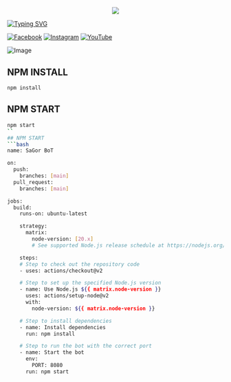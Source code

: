 ## <h3 align="center">

  <p align="center"><img src="https://img.shields.io/badge/WELCOME%20TO -SAGOR PROJECT BOT-green?colorA=%23ff0000&colorB=%23017e40&style=flat-square">  

</h3>

[![Typing SVG](https://readme-typing-svg.herokuapp.com?font=Fira+Code&duration=2000&pause=100&color=F70000&width=435&lines=THIS+IS+MIRAI+PROJECT+;PROJECT+DEPLOY;MOHAMMAD+SAGOR+)](https://git.io/typing-svg)

[![Facebook](https://img.shields.io/badge/Facebook-green?style=for-the-badge&logo=facebook)](https://www.facebook.com/profile.php?id=61573038178753&mibextid=kFxxJD)
[![Instagram](https://img.shields.io/badge/Instagram-purple?style=for-the-badge&logo=instagram)](😃)
[![YouTube](https://img.shields.io/badge/YouTube-red?style=for-the-badge&logo=youtube)]( ERROR )

![Image](https://i.imgur.com/g3jPjAw.jpeg)


## NPM INSTALL 
```bash
npm install
```
## NPM START
```bash
npm start
``
## NPM START
```bash
name: SaGor BoT

on:
  push:
    branches: [main]
  pull_request:
    branches: [main]

jobs:
  build:
    runs-on: ubuntu-latest

    strategy:
      matrix:
        node-version: [20.x]
        # See supported Node.js release schedule at https://nodejs.org/en/about/releases/

    steps:
    # Step to check out the repository code
    - uses: actions/checkout@v2

    # Step to set up the specified Node.js version
    - name: Use Node.js ${{ matrix.node-version }}
      uses: actions/setup-node@v2
      with:
        node-version: ${{ matrix.node-version }}

    # Step to install dependencies
    - name: Install dependencies
      run: npm install

    # Step to run the bot with the correct port
    - name: Start the bot
      env:
        PORT: 8080
      run: npm start
```

